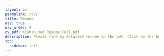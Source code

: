 ```yaml
---
layout: cv
permalink: /cv/
title: Resume
nav: true
nav_order: 4
cv_pdf: Kishan_Ved_Resume_Full.pdf
description: Please find my detailed resume in the pdf. Click on the button alongside.
toc:
  sidebar: left
---
```


